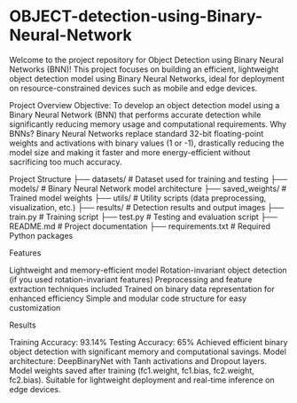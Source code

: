 # OBJECT-detection-using-Binary-Neural-Network
Welcome to the project repository for Object Detection using Binary Neural Networks (BNN)!
This project focuses on building an efficient, lightweight object detection model using Binary Neural Networks, ideal for deployment on resource-constrained devices such as mobile and edge devices.

Project Overview
Objective:
To develop an object detection model using a Binary Neural Network (BNN) that performs accurate detection while significantly reducing memory usage and computational requirements.
Why BNNs?
Binary Neural Networks replace standard 32-bit floating-point weights and activations with binary values (1 or -1), drastically reducing the model size and making it faster and more energy-efficient without sacrificing too much accuracy.

Project Structure
├── datasets/           # Dataset used for training and testing
├── models/             # Binary Neural Network model architecture
├── saved_weights/      # Trained model weights
├── utils/              # Utility scripts (data preprocessing, visualization, etc.)
├── results/            # Detection results and output images
├── train.py            # Training script
├── test.py             # Testing and evaluation script
├── README.md           # Project documentation
├── requirements.txt    # Required Python packages

Features

Lightweight and memory-efficient model
Rotation-invariant object detection (if you used rotation-invariant features)
Preprocessing and feature extraction techniques included
Trained on binary data representation for enhanced efficiency
Simple and modular code structure for easy customization

Results

Training Accuracy: 93.14%
Testing Accuracy: 65%
Achieved efficient binary object detection with significant memory and computational savings.
Model architecture: DeepBinaryNet with Tanh activations and Dropout layers.
Model weights saved after training (fc1.weight, fc1.bias, fc2.weight, fc2.bias).
Suitable for lightweight deployment and real-time inference on edge devices.

